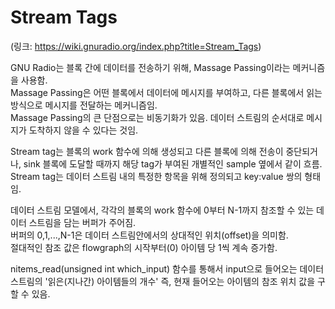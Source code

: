 # Stream Tags  
(링크: https://wiki.gnuradio.org/index.php?title=Stream_Tags)  

GNU Radio는 블록 간에 데이터를 전송하기 위해, Massage Passing이라는 메커니즘을 사용함.  
Massage Passing은 어떤 블록에서 데이터에 메시지를 부여하고, 다른 블록에서 읽는 방식으로 메시지를 전달하는 메커니즘임.  
Massage Passing의 큰 단점으로는 비동기화가 있음. 데이터 스트림의 순서대로 메시지가 도착하지 않을 수 있다는 것임.  

Stream tag는 블록의 work 함수에 의해 생성되고 다른 블록에 의해 전송이 중단되거나, sink 블록에 도달할 때까지 해당 tag가 부여된 개별적인 sample 옆에서 같이 흐름.  
Stream tag는 데이터 스트림 내의 특정한 항목을 위해 정의되고 key:value 쌍의 형태임.  

데이터 스트림 모델에서, 각각의 블록의 work 함수에 0부터 N-1까지 참조할 수 있는 데이터 스트림을 담는 버퍼가 주어짐.  
버퍼의 0,1,...,N-1은 데이터 스트림안에서의 상대적인 위치(offset)을 의미함.  
절대적인 참조 값은 flowgraph의 시작부터(0) 아이템 당 1씩 계속 증가함.  

nitems_read(unsigned int which_input) 함수를 통해서 input으로 들어오는 데이터 스트림의 '읽은(지나간) 아이템들의 개수' 즉, 현재 들어오는 아이템의 참조 위치 값을 구할 수 있음.  
